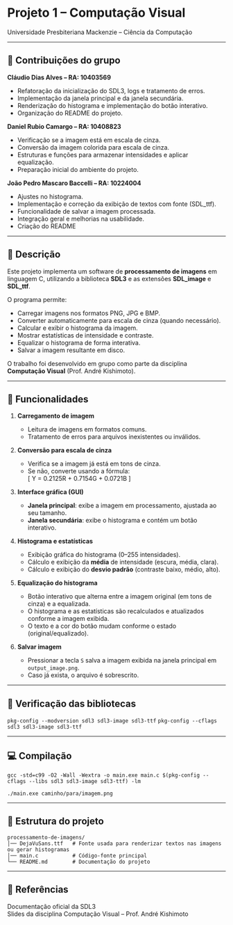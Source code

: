 # Projeto 1 – Computação Visual  
Universidade Presbiteriana Mackenzie – Ciência da Computação

---

## 👥 Contribuições do grupo

**Cláudio Dias Alves – RA: 10403569**  
- Refatoração da inicialização do SDL3, logs e tratamento de erros.
- Implementação da janela principal e da janela secundária.
- Renderização do histograma e implementação do botão interativo.
- Organização do README do projeto.

**Daniel Rubio Camargo – RA: 10408823**  
- Verificação se a imagem está em escala de cinza.
- Conversão da imagem colorida para escala de cinza.
- Estruturas e funções para armazenar intensidades e aplicar equalização.
- Preparação inicial do ambiente do projeto.

**João Pedro Mascaro Baccelli – RA: 10224004**  
- Ajustes no histograma.
- Implementação e correção da exibição de textos com fonte (SDL_ttf).
- Funcionalidade de salvar a imagem processada.
- Integração geral e melhorias na usabilidade.
- Criação do README

---

## 📌 Descrição
Este projeto implementa um software de **processamento de imagens** em linguagem C, utilizando a biblioteca **SDL3** e as extensões **SDL_image** e **SDL_ttf**.  

O programa permite:  
- Carregar imagens nos formatos PNG, JPG e BMP.  
- Converter automaticamente para escala de cinza (quando necessário).  
- Calcular e exibir o histograma da imagem.  
- Mostrar estatísticas de intensidade e contraste.  
- Equalizar o histograma de forma interativa.  
- Salvar a imagem resultante em disco.  

O trabalho foi desenvolvido em grupo como parte da disciplina **Computação Visual** (Prof. André Kishimoto).  

---

## 🎯 Funcionalidades
1. **Carregamento de imagem**  
   - Leitura de imagens em formatos comuns.  
   - Tratamento de erros para arquivos inexistentes ou inválidos.  

2. **Conversão para escala de cinza**  
   - Verifica se a imagem já está em tons de cinza.  
   - Se não, converte usando a fórmula:  
     \[
     Y = 0.2125R + 0.7154G + 0.0721B
     \]  

3. **Interface gráfica (GUI)**  
   - **Janela principal**: exibe a imagem em processamento, ajustada ao seu tamanho.  
   - **Janela secundária**: exibe o histograma e contém um botão interativo.  

4. **Histograma e estatísticas**  
   - Exibição gráfica do histograma (0–255 intensidades).  
   - Cálculo e exibição da **média** de intensidade (escura, média, clara).  
   - Cálculo e exibição do **desvio padrão** (contraste baixo, médio, alto).  

5. **Equalização do histograma**  
   - Botão interativo que alterna entre a imagem original (em tons de cinza) e a equalizada.  
   - O histograma e as estatísticas são recalculados e atualizados conforme a imagem exibida.  
   - O texto e a cor do botão mudam conforme o estado (original/equalizado).  

6. **Salvar imagem**  
   - Pressionar a tecla `S` salva a imagem exibida na janela principal em `output_image.png`.  
   - Caso já exista, o arquivo é sobrescrito.  

---

## 🧩 Verificação das bibliotecas
`pkg-config --modversion sdl3 sdl3-image sdl3-ttf` 
`pkg-config --cflags sdl3 sdl3-image sdl3-ttf`  

---

## 💻 Compilação
`gcc -std=c99 -O2 -Wall -Wextra -o main.exe main.c $(pkg-config --cflags --libs sdl3 sdl3-image sdl3-ttf) -lm`

`./main.exe caminho/para/imagem.png` 

---

## 📂 Estrutura do projeto
```
processamento-de-imagens/  
│── DejaVuSans.ttf   # Fonte usada para renderizar textos nas imagens ou gerar histogramas    
│── main.c           # Código-fonte principal 
└── README.md        # Documentação do projeto    
```

---

## 📑 Referências
Documentação oficial da SDL3  
Slides da disciplina Computação Visual – Prof. André Kishimoto  
